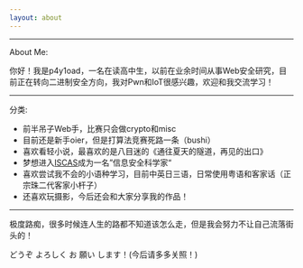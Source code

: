 ```yaml
---
layout: about
---
```


---

About Me:

你好！我是p4y1oad，一名在读高中生，以前在业余时间从事Web安全研究，目前正在转向二进制安全方向，我对Pwn和IoT很感兴趣，欢迎和我交流学习！

---

分类:

- 前半吊子Web手，比赛只会做crypto和misc
- 目前还是新手oier，但是打算法竞赛死路一条（bushi）
- 喜欢看轻小说，最喜欢的是八目迷的《通往夏天的隧道，再见的出口》
- 梦想进入[ISCAS](https://is.cas.cn/yjsgk/bsjj/)成为一名”信息安全科学家“
- 喜欢尝试我不会的小语种学习，目前中英日三语，日常使用粤语和客家话（正宗珠二代客家小杆子）
- 还喜欢玩摄影，今后还会和大家分享我的作品！

---

极度路痴，很多时候连人生的路都不知道该怎么走，但是我会努力不让自己流落街头的！

どうぞ よろしく お 願い します！(今后请多多关照！)

